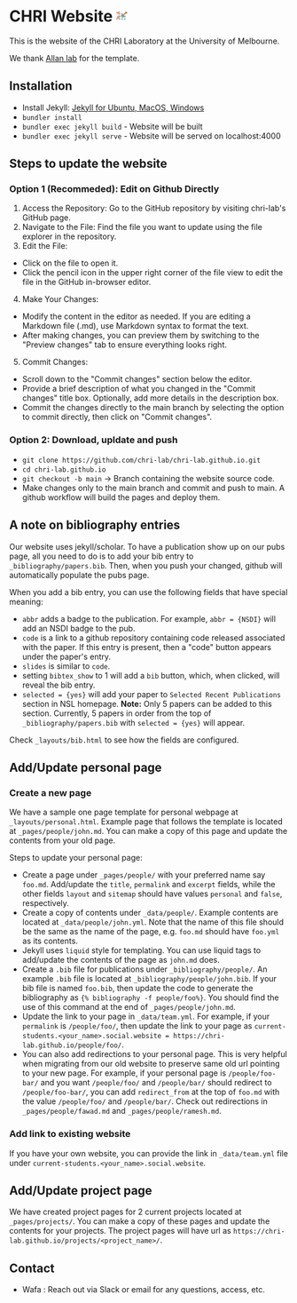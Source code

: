 # CHRI Website <a href="https://chri-lab.github.io/"><img src="images/logopic/chri-logo.png" width="4%" alt="CHRI Logo"></a>

This is the website of the CHRI Laboratory at the University of Melbourne.

We thank [Allan lab](http://www.allanlab.org/aboutwebsite.html) for the template.

## Installation

- Install Jekyll: [Jekyll for Ubuntu, MacOS, Windows](https://jekyllrb.com/docs/installation/)
- `bundler install`
- `bundler exec jekyll build` - Website will be built
- `bundler exec jekyll serve` - Website will be served on localhost:4000

## Steps to update the website

### Option 1 (Recommeded): Edit on Github Directly

1. Access the Repository: Go to the GitHub repository by visiting chri-lab's GitHub page.
2. Navigate to the File: Find the file you want to update using the file explorer in the repository.
3. Edit the File:
- Click on the file to open it.
- Click the pencil icon in the upper right corner of the file view to edit the file in the GitHub in-browser editor.
4. Make Your Changes:
- Modify the content in the editor as needed. If you are editing a Markdown file (.md), use Markdown syntax to format the text.
- After making changes, you can preview them by switching to the "Preview changes" tab to ensure everything looks right.
5. Commit Changes:
- Scroll down to the "Commit changes" section below the editor.
- Provide a brief description of what you changed in the "Commit changes" title box. Optionally, add more details in the description box.
- Commit the changes directly to the main branch by selecting the option to commit directly, then click on "Commit changes".


### Option 2: Download, upldate and push
- `git clone https://github.com/chri-lab/chri-lab.github.io.git`
- `cd chri-lab.github.io`
- `git checkout -b main` -> Branch containing the website source code.
- Make changes only to the main branch and commit and push to main. A github workflow will build the pages and deploy them. 

## A note on bibliography entries

Our website uses jekyll/scholar. To have a publication show up on our pubs page, all you need to do is to add your bib entry to `_bibliography/papers.bib`. Then, when you push your changed, github will automatically populate the pubs page.

When you add a bib entry, you can use the following fields that have special meaning:

- `abbr` adds a badge to the publication. For example, `abbr = {NSDI}` will add an NSDI badge to the pub.
- `code` is a link to a github repository containing code released associated with the paper. If this entry is present, then a "code" button appears under the paper's entry.
- `slides` is similar to `code`.
- setting `bibtex_show` to 1 will add a `bib` button, which, when clicked, will reveal the bib entry.
- `selected = {yes}` will add your paper to `Selected Recent Publications` section in NSL homepage. **Note:** Only 5 papers can be added to this section. Currently, 5 papers in order from the top of `_bibliography/papers.bib` with `selected = {yes}` will appear. 

Check `_layouts/bib.html` to see how the fields are configured.

## Add/Update personal page

### Create a new page

We have a sample one page template for personal webpage at `_layouts/personal.html`. Example page that follows the template is located at `_pages/people/john.md`. You can make a copy of this page and update the contents from your old page.

Steps to update your personal page:

- Create a page under `_pages/people/` with your preferred name say `foo.md`. Add/update the `title`, `permalink` and `excerpt` fields, while the other fields `layout` and `sitemap` should have values `personal` and `false`, respectively.
- Create a copy of contents under `_data/people/`. Example contents are located at `_data/people/john.yml`. Note that the name of this file should be the same as the name of the page, e.g. `foo.md` should have `foo.yml` as its contents.
- Jekyll uses `liquid` style for templating. You can use liquid tags to add/update the contents of the page as `john.md` does.
- Create a `.bib` file for publications under `_bibliography/people/`. An example `.bib` file is located at `_bibliography/people/john.bib`. If your bib file is named `foo.bib`, then update the code to generate the bibliography as `{% bibliography -f people/foo%}`. You should find the use of this command at the end of `_pages/people/john.md`.
- Update the link to your page in `_data/team.yml`. For example, if your `permalink` is `/people/foo/`, then update the link to your page as `current-students.<your_name>.social.website = https://chri-lab.github.io/people/foo/`.
- You can also add redirections to your personal page. This is very helpful when migrating from our old website to preserve same old url pointing to your new page. For example, if your personal page is `/people/foo-bar/` and you want `/people/foo/` and `/people/bar/` should redirect to `/people/foo-bar/`, you can add `redirect_from` at the top of `foo.md` with the value `/people/foo/` and `/people/bar/`. Check out redirections in `_pages/people/fawad.md` and `_pages/people/ramesh.md`.

### Add link to existing website

If you have your own website, you can provide the link in `_data/team.yml` file under `current-students.<your_name>.social.website`.

## Add/Update project page

We have created project pages for 2 current projects located at `_pages/projects/`. You can make a copy of these pages and update the contents for your projects.
The project pages will have url as `https://chri-lab.github.io/projects/<project_name>/`.

## Contact

- Wafa : Reach out via Slack or email for any questions, access, etc.

